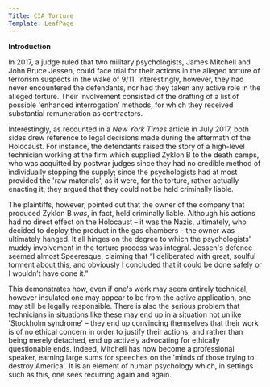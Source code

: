 ```yaml
---
Title: CIA Torture
Template: LeafPage
---
```


**Introduction**

In 2017, a judge ruled that two military psychologists, James Mitchell and John Bruce Jessen, could face trial for their actions in the alleged torture of terrorism suspects in the wake of 9/11. Interestingly, however, they had never encountered the defendants, nor had they taken any active role in the alleged torture. Their involvement consisted of the drafting of a list of possible 'enhanced interrogation' methods, for which they received substantial remuneration as contractors. 

Interestingly, as recounted in a *New York Times* article in July 2017, both sides drew reference to legal decisions made during the aftermath of the Holocaust. For instance, the defendants raised the story of a high-level technician working at the firm which supplied Zyklon B to the death camps, who was acquitted by postwar judges since they had no credible method of individually stopping the supply; since the psychologists had at most provided the 'raw materials', as it were, for the torture, rather actually enacting it, they argued that they could not be held criminally liable.

The plaintiffs, however, pointed out that the owner of the company that produced Zyklon B *was*, in fact, held criminally liable. Although his actions had no direct effect on the Holocaust – it was the Nazis, ultimately, who decided to deploy the product in the gas chambers – the owner was ultimately hanged. It all hinges on the degree to which the psychologists' muddy involvement in the torture process was integral. Jessen's defence seemed almost Speeresque, claiming that “I deliberated with great, soulful torment about this, and obviously I concluded that it could be done safely or I wouldn’t have done it.”

This demonstrates how, even if one's work may seem entirely technical, however insulated one may appear to be from the active application, one may still be legally responsible. There is also the serious problem that technicians in situations like these may end up in a situation not unlike 'Stockholm syndrome' – they end up convincing themselves that their work is of no ethical concern in order to justify their actions, and rather than being merely detached, end up actively advocating for ethically questionable ends. Indeed, Mitchell has now become a professional speaker, earning large sums for speeches on the 'minds of those trying to destroy America'. It is an element of human psychology which, in settings such as this, one sees recurring again and again. 


